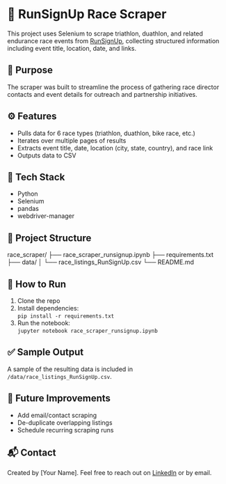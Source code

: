 # 🏁 RunSignUp Race Scraper

This project uses Selenium to scrape triathlon, duathlon, and related endurance race events from [RunSignUp](https://runsignup.com), collecting structured information including event title, location, date, and links.

## 📌 Purpose
The scraper was built to streamline the process of gathering race director contacts and event details for outreach and partnership initiatives.

## ⚙️ Features
- Pulls data for 6 race types (triathlon, duathlon, bike race, etc.)
- Iterates over multiple pages of results
- Extracts event title, date, location (city, state, country), and race link
- Outputs data to CSV

## 🧰 Tech Stack
- Python
- Selenium
- pandas
- webdriver-manager

## 📁 Project Structure
race_scraper/
├── race_scraper_runsignup.ipynb
├── requirements.txt
├── data/
│ └── race_listings_RunSignUp.csv
└── README.md


## 🚀 How to Run
1. Clone the repo
2. Install dependencies:  
   `pip install -r requirements.txt`
3. Run the notebook:  
   `jupyter notebook race_scraper_runsignup.ipynb`

## ✅ Sample Output
A sample of the resulting data is included in `/data/race_listings_RunSignUp.csv`.

## 🧠 Future Improvements
- Add email/contact scraping
- De-duplicate overlapping listings
- Schedule recurring scraping runs

## 📬 Contact
Created by [Your Name]. Feel free to reach out on [LinkedIn](https://linkedin.com/in/your-link) or by email.


